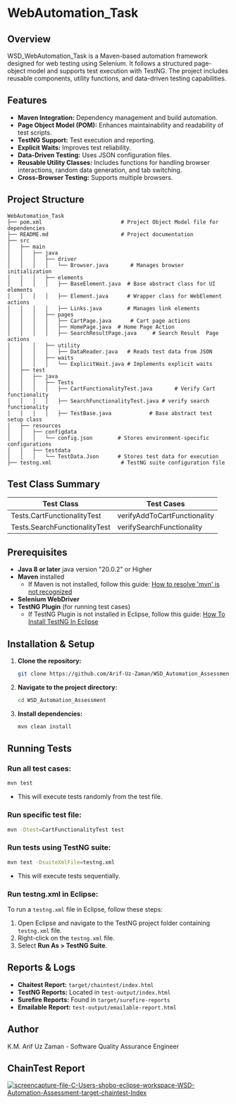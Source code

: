 # WebAutomation\_Task

## Overview

WSD_WebAutomation\_Task is a Maven-based automation framework designed for web testing using Selenium. It follows a structured page-object model and supports test execution with TestNG. The project includes reusable components, utility functions, and data-driven testing capabilities.

## Features

- **Maven Integration:** Dependency management and build automation.
- **Page Object Model (POM):** Enhances maintainability and readability of test scripts.
- **TestNG Support:** Test execution and reporting.
- **Explicit Waits:** Improves test reliability.
- **Data-Driven Testing:** Uses JSON configuration files.
- **Reusable Utility Classes:** Includes functions for handling browser interactions, random data generation, and tab switching.
- **Cross-Browser Testing:** Supports multiple browsers.

## Project Structure

```
WebAutomation_Task
├── pom.xml                         # Project Object Model file for dependencies
├── README.md                       # Project documentation
├── src
│   ├── main
│   │   ├── java
│   │   │   ├── driver
│   │   │   │   └── Browser.java       # Manages browser initialization
│   │   │   ├── elements
│   │   │   │   ├── BaseElement.java  # Base abstract class for UI elements
│   │   │   │   ├── Element.java      # Wrapper class for WebElement actions
│   │   │   │   ├── Links.java        # Manages link elements
│   │   │   ├── pages
│   │   │   │   ├── CartPage.java      # Cart page actions
│   │   │   │   ├── HomePage.java  # Home Page Action
│   │   │   │   ├── SearchResultPage.java     # Search Result  Page actions
│   │   │   ├── utility
│   │   │   │   ├── DataReader.java   # Reads test data from JSON
│   │   │   ├── waits
│   │   │   │   └── ExplicitWait.java # Implements explicit waits
│   ├── test
│   │   ├── java
│   │   │   ├── Tests
│   │   │   │   ├── CartFunctionalityTest.java       # Verify Cart functionality
│   │   │   │   ├── SearchFunctionalityTest.java # verify search functionality
│   │   │   │   ├── TestBase.java            # Base abstract test setup class
│   ├── resources
│   │   ├── configdata
│   │   │   └── config.json        # Stores environment-specific configurations
│   │   ├── testdata
│   │   │   └── TestData.Json      # Stores test data for execution
├── testng.xml                      # TestNG suite configuration file
```



## Test Class Summary

| Test Class                    | Test Cases                                      |
|--------------------------------|------------------------------------------------|
| Tests.CartFunctionalityTest               | verifyAddToCartFunctionality              |
| Tests.SearchFunctionalityTest           | verifySearchFunctionality                   |




## Prerequisites

- **Java 8 or later** java version "20.0.2" or Higher
- **Maven** installed
  - If Maven is not installed, follow this guide: [How to resolve 'mvn' is not recognized](https://medium.com/nerd-for-tech/how-to-resolve-the-mvn-is-not-recognized-as-an-internal-or-external-command-operable-program-or-145914fcaaab)
- **Selenium WebDriver**
- **TestNG Plugin** (for running test cases)
  - If TestNG Plugin is not installed in Eclipse, follow this guide: [How To Install TestNG In Eclipse](https://www.lambdatest.com/blog/how-to-install-testng-in-eclipse-step-by-step-guide/)

## Installation & Setup

1. **Clone the repository:**
   ```sh
   git clone https://github.com/Arif-Uz-Zaman/WSD_Automation_Assessment.git 
   ```
2. **Navigate to the project directory:**
   ```sh
   cd WSD_Automation_Assessment
   ```
3. **Install dependencies:**
   ```sh
   mvn clean install
   ```

## Running Tests

### Run all test cases:

```sh
mvn test
```

- This will execute tests randomly from the test file.

### Run specific test file:

```sh
mvn -Dtest=CartFunctionalityTest test
```

### Run tests using TestNG suite:

```sh
mvn test -DsuiteXmlFile=testng.xml
```

- This will execute tests sequentially.

### Run testng.xml in Eclipse:

To run a `testng.xml` file in Eclipse, follow these steps:

1. Open Eclipse and navigate to the TestNG project folder containing `testng.xml` file.
2. Right-click on the `testng.xml` file.
3. Select **Run As > TestNG Suite**.

## Reports & Logs

- **Chaitest Report:** `target/chaintest/index.html`
- **TestNG Reports:** Located in `test-output/index.html`
- **Surefire Reports:** Found in `target/surefire-reports`
- **Emailable Report:** `test-output/emailable-report.html`

## Author

K.M. Arif Uz Zaman - Software Quality Assurance Engineer

## ChainTest Report 
<a href="https://ibb.co.com/FkmfcNN4"><img src="https://i.ibb.co.com/ZRGwvttz/screencapture-file-C-Users-shobo-eclipse-workspace-WSD-Automation-Assessment-target-chaintest-Index.png" alt="screencapture-file-C-Users-shobo-eclipse-workspace-WSD-Automation-Assessment-target-chaintest-Index" border="0"></a>